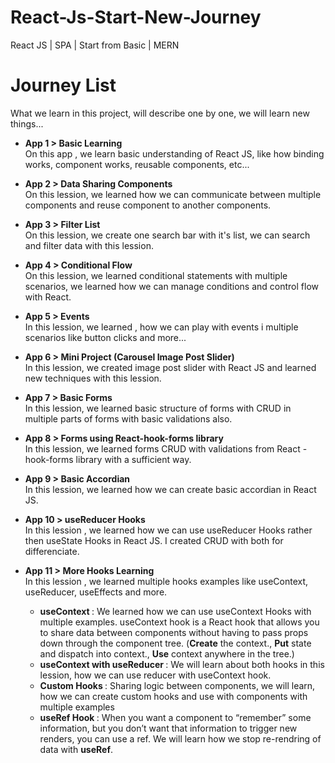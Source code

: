 # React-Js-Start-New-Journey
React JS |  SPA | Start from Basic | MERN

# Journey List
What we learn in this project, will describe one by one, we will learn new things...

- <b>App 1 > Basic Learning </b> <br/>
      On this app , we learn basic understanding of React JS, like how binding works, component works, reusable components, etc...

- <b>App 2 > Data Sharing Components </b> <br/>
On this lession, we learned how we can communicate between multiple components and reuse component to another components.

- <b>App 3 > Filter List </b> <br/>
On this lession, we create one search bar with it's list, we can search and filter data with this lession.

- <b>App 4 > Conditional Flow </b> <br/>
On this lession, we learned conditional statements with multiple scenarios, we learned how we can manage conditions and control flow with React.

- <b>App 5 > Events </b> <br/>
In this lession, we learned , how we can play with events i multiple scenarios like button clicks and more...

- <b>App 6 > Mini Project (Carousel Image Post Slider) </b> <br/>
In this lession, we created image post slider with React JS and learned new techniques with this lession.

- <b>App 7 > Basic Forms </b> <br/>
In this lession, we learned basic structure of forms with CRUD in multiple parts of forms with basic validations also.

- <b>App 8 > Forms using React-hook-forms library </b> <br/>
In this lession, we learned forms CRUD with validations from React -hook-forms library with a sufficient way.

- <b>App 9 > Basic Accordian </b> <br/>
In this lession, we learned how we can create basic accordian in React JS.

- <b>App 10 > useReducer Hooks </b> <br/>
In this lession , we learned how we can use useReducer Hooks rather then useState Hooks in React JS. I created CRUD with both for differenciate.

- <b>App 11 > More Hooks Learning </b> <br/>
In this lession , we learned multiple hooks examples like useContext, useReducer, useEffects and more.
    - <b>useContext </b> : We learned how we can use useContext Hooks with multiple examples. useContext hook is a React hook that allows you to share data between components without having to pass props down through the component tree. (<b>Create</b> the context., <b>Put</b> state and dispatch into context., <b>Use</b> context anywhere in the tree.)
    - <b>useContext with useReducer </b>: We will learn about both hooks in this lession, how we can use reducer with useContext hook.
    - <b> Custom Hooks </b>: Sharing logic between components, we will learn, how we can create custom hooks and use with components with multiple examples
    - <b> useRef Hook </b>: When you want a component to “remember” some information, but you don’t want that information to trigger new renders, you can use a ref. We will learn how we stop re-rendring of data with <b>useRef</b>.



